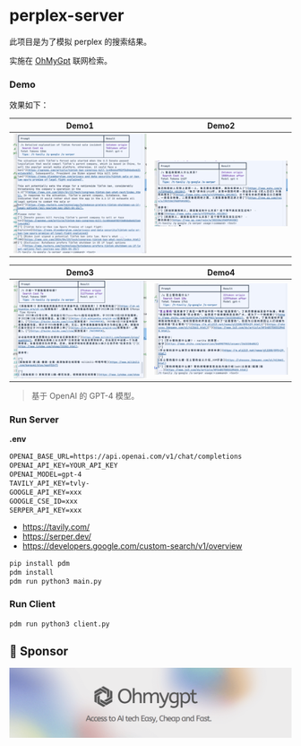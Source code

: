 # perplex-server

此项目是为了模拟 perplex 的搜索结果。

实施在 [OhMyGpt](https://www.ohmygpt.com/) 联网检索。

### Demo

效果如下：

| Demo1                      | Demo2                      | 
|----------------------------|----------------------------|
| ![Demo1](./docs/demo1.png) | ![Demo2](./docs/demo2.png) |

| Demo3                      | Demo4                      |
|----------------------------|----------------------------|
| ![Demo3](./docs/demo3.png) | ![Demo4](./docs/demo4.png) |

> 基于 OpenAI 的 GPT-4 模型。

### Run Server

**.env**

````dotenv
OPENAI_BASE_URL=https://api.openai.com/v1/chat/completions
OPENAI_API_KEY=YOUR_API_KEY
OPENAI_MODEL=gpt-4
TAVILY_API_KEY=tvly-
GOOGLE_API_KEY=xxx
GOOGLE_CSE_ID=xxx
SERPER_API_KEY=xxx
````

- https://tavily.com/
- https://serper.dev/
- https://developers.google.com/custom-search/v1/overview

```shell
pip install pdm
pdm install
pdm run python3 main.py
```

### Run Client

```shell
pdm run python3 client.py
```

## 🧀 Sponsor

[![sponsor](./.github/sponsor_ohmygpt.png)](https://www.ohmygpt.com)
